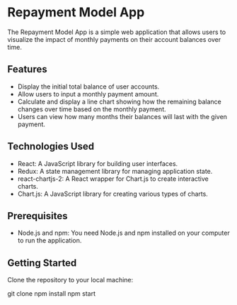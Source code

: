 # Repayment Model App

The Repayment Model App is a simple web application that allows users to visualize the impact of monthly payments on their account balances over time.

## Features

- Display the initial total balance of user accounts.
- Allow users to input a monthly payment amount.
- Calculate and display a line chart showing how the remaining balance changes over time based on the monthly payment.
- Users can view how many months their balances will last with the given payment.

## Technologies Used

- React: A JavaScript library for building user interfaces.
- Redux: A state management library for managing application state.
- react-chartjs-2: A React wrapper for Chart.js to create interactive charts.
- Chart.js: A JavaScript library for creating various types of charts.

## Prerequisites

- Node.js and npm: You need Node.js and npm installed on your computer to run the application.

## Getting Started

 Clone the repository to your local machine:

git clone <repository-url>
npm install
npm start
